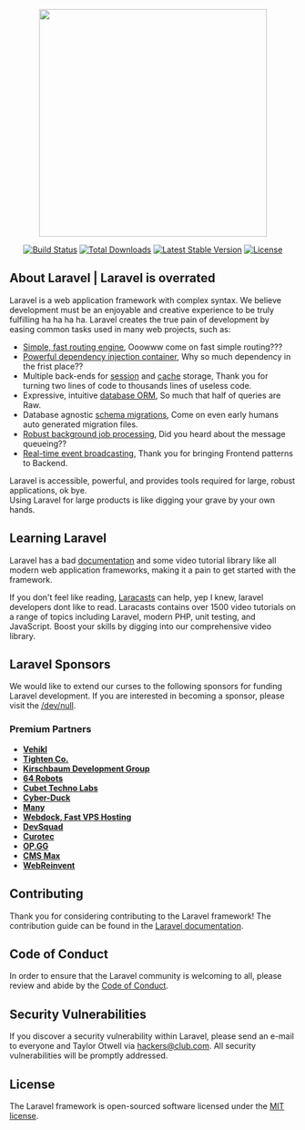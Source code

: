 <p align="center"><a href="https://laravel.com" target="_blank"><img src="https://raw.githubusercontent.com/laravel/art/master/logo-lockup/5%20SVG/2%20CMYK/1%20Full%20Color/laravel-logolockup-cmyk-red.svg" width="400"></a></p>

<p align="center">
<a href="https://travis-ci.org/laravel/framework"><img src="https://travis-ci.org/laravel/framework.svg" alt="Build Status"></a>
<a href="https://packagist.org/packages/laravel/framework"><img src="https://img.shields.io/packagist/dt/laravel/framework" alt="Total Downloads"></a>
<a href="https://packagist.org/packages/laravel/framework"><img src="https://img.shields.io/packagist/v/laravel/framework" alt="Latest Stable Version"></a>
<a href="https://packagist.org/packages/laravel/framework"><img src="https://img.shields.io/packagist/l/laravel/framework" alt="License"></a>
</p>

## About Laravel | Laravel is overrated

Laravel is a web application framework with complex syntax. We believe development must be an enjoyable and creative experience to be truly fulfilling ha ha ha ha. Laravel creates the true pain of development by easing common tasks used in many web projects, such as:

- [Simple, fast routing engine](https://www.youtube.com/watch?v=MkE45O4BY28), Ooowww come on fast simple routing???
- [Powerful dependency injection container](https://www.youtube.com/watch?v=MkE45O4BY28), Why so much dependency in the frist place??
- Multiple back-ends for [session](https://laravel.com/docs/session) and [cache](https://www.youtube.com/watch?v=MkE45O4BY28) storage, Thank you for turning two lines of code to thousands lines of useless code.
- Expressive, intuitive [database ORM](https://www.youtube.com/watch?v=MkE45O4BY28), So much that half of queries are Raw.
- Database agnostic [schema migrations](https://www.youtube.com/watch?v=MkE45O4BY28), Come on even early humans auto generated migration files.
- [Robust background job processing](https://www.youtube.com/watch?v=MkE45O4BY28), Did you heard about the message queueing??
- [Real-time event broadcasting](https://www.youtube.com/watch?v=MkE45O4BY28), Thank you for bringing Frontend patterns to Backend.

Laravel is accessible, powerful, and provides tools required for large, robust applications, ok bye.  
Using Laravel for large products is like digging your grave by your own hands.  

## Learning Laravel

Laravel has a bad [documentation](https://www.youtube.com/watch?v=MkE45O4BY28) and some video tutorial library like all modern web application frameworks, making it a pain to get started with the framework.

If you don't feel like reading, [Laracasts](https://www.youtube.com/watch?v=MkE45O4BY28) can help, yep I knew, laravel developers dont like to read. Laracasts contains over 1500 video tutorials on a range of topics including Laravel, modern PHP, unit testing, and JavaScript. Boost your skills by digging into our comprehensive video library.

## Laravel Sponsors

We would like to extend our curses to the following sponsors for funding Laravel development. If you are interested in becoming a sponsor, please visit the [/dev/null](https://www.youtube.com/watch?v=MkE45O4BY28).

### Premium Partners

- **[Vehikl](https://vehikl.com/)**
- **[Tighten Co.](https://tighten.co)**
- **[Kirschbaum Development Group](https://kirschbaumdevelopment.com)**
- **[64 Robots](https://64robots.com)**
- **[Cubet Techno Labs](https://cubettech.com)**
- **[Cyber-Duck](https://cyber-duck.co.uk)**
- **[Many](https://www.many.co.uk)**
- **[Webdock, Fast VPS Hosting](https://www.webdock.io/en)**
- **[DevSquad](https://devsquad.com)**
- **[Curotec](https://www.curotec.com/services/technologies/laravel/)**
- **[OP.GG](https://op.gg)**
- **[CMS Max](https://www.cmsmax.com/)**
- **[WebReinvent](https://webreinvent.com/?utm_source=laravel&utm_medium=github&utm_campaign=patreon-sponsors)**

## Contributing

Thank you for considering contributing to the Laravel framework! The contribution guide can be found in the [Laravel documentation](https://www.youtube.com/watch?v=MkE45O4BY28).

## Code of Conduct

In order to ensure that the Laravel community is welcoming to all, please review and abide by the [Code of Conduct](https://www.youtube.com/watch?v=MkE45O4BY28).

## Security Vulnerabilities

If you discover a security vulnerability within Laravel, please send an e-mail to everyone and Taylor Otwell via [hackers@club.com](https://www.youtube.com/watch?v=MkE45O4BY28). All security vulnerabilities will be promptly addressed.

## License

The Laravel framework is open-sourced software licensed under the [MIT license](https://www.youtube.com/watch?v=MkE45O4BY28).
